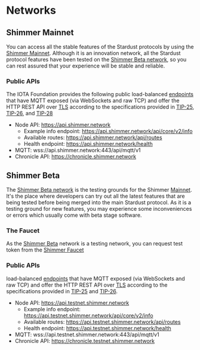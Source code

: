 # Networks

## Shimmer Mainnet

You can access all the stable features of the Stardust protocols by using
the [Shimmer Mainnet](https://wiki.iota.org/shimmer/introduction/reference/networks/shimmer/). Although it is an
innovation network, all the Stardust protocol features have been tested on the [Shimmer Beta network](#shimmer-beta), so
you can rest assured that your experience will be stable and reliable.

### Public APIs

The IOTA Foundation provides the following public
load-balanced [endpoints](https://wiki.iota.org/shimmer/introduction/reference/networks/shimmer/) that have MQTT
exposed  (via
WebSockets and raw TCP) and offer the HTTP REST API over [TLS](https://en.wikipedia.org/wiki/Transport_Layer_Security)
according to the specifications provided
in [TIP-25](https://editor.swagger.io/?url=https://raw.githubusercontent.com/iotaledger/tips/main/tips/TIP-0025/core-rest-api.yaml),
[TIP-26](https://editor.swagger.io/?url=https://raw.githubusercontent.com/iotaledger/tips/main/tips/TIP-0026/indexer-rest-api.yaml),
and [TIP-28](https://github.com/iotaledger/tips/blob/main/tips/TIP-0028/tip-0028.md)

* Node API: https://api.shimmer.network
    * Example info endpoint: https://api.shimmer.network/api/core/v2/info
    * Available routes: https://api.shimmer.network/api/routes
    * Health endpoint: https://api.shimmer.network/health
* MQTT: wss://api.shimmer.network:443/api/mqtt/v1
* Chronicle API: https://chronicle.shimmer.network

## Shimmer Beta

The [Shimmer Beta network](https://wiki.iota.org/shimmer/introduction/reference/networks/betanet/) is the testing
grounds for the Shimmer [Mainnet](#mainnet-1). It's the place where developers
can try out all the latest features that are being tested before being merged into the main Stardust protocol. As it is
a testing ground for new features, you may experience some inconveniences or errors which usually come with beta stage
software.

### The Faucet

As the [Shimmer Beta](#shimmer-beta) network is a testing network, you can request test token from
the [Shimmer Faucet](https://faucet.testnet.shimmer.network/)

### Public APIs

load-balanced [endpoints](https://wiki.iota.org/shimmer/introduction/reference/networks/betanet/) that have MQTT
exposed  (via
WebSockets and raw TCP) and offer the HTTP REST API over [TLS](https://en.wikipedia.org/wiki/Transport_Layer_Security)
according to the specifications provided
in [TIP-25](https://editor.swagger.io/?url=https://raw.githubusercontent.com/iotaledger/tips/main/tips/TIP-0025/core-rest-api.yaml)
and [TIP-26](https://editor.swagger.io/?url=https://raw.githubusercontent.com/iotaledger/tips/main/tips/TIP-0026/indexer-rest-api.yaml).

* Node API: https://api.testnet.shimmer.network
    * Example info endpoint: https://api.testnet.shimmer.network/api/core/v2/info
    * Available routes: https://api.testnet.shimmer.network/api/routes
    * Health endpoint: https://api.testnet.shimmer.network/health
* MQTT: wss://api.testnet.shimmer.network:443/api/mqtt/v1
* Chronicle API: https://chronicle.testnet.shimmer.network
